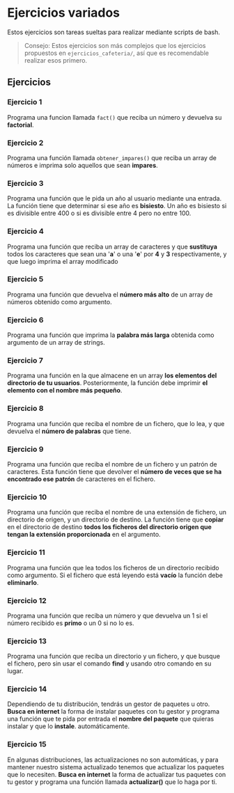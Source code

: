 # Ejercicios variados
Estos ejercicios son tareas sueltas para realizar mediante scripts de bash. 

> Consejo: Estos ejercicios son más complejos que los ejercicios propuestos en `ejercicios_cafeteria/`, así que es recomendable realizar esos primero.

## Ejercicios
### Ejercicio 1
Programa una funcion llamada `fact()` que reciba un número y devuelva su **factorial**.

### Ejercicio 2
Programa una función llamada `obtener_impares()` que reciba un array de números e imprima solo aquellos que sean **impares**.

### Ejercicio 3
Programa una función que le pida un año al usuario mediante una entrada. La función tiene que determinar si ese año es **bisiesto**. Un año es bisiesto si es divisible entre 400 o si es divisible entre 4 pero no entre 100.

### Ejercicio 4
Programa una función que reciba un array de caracteres y que **sustituya** todos los caracteres que sean una '**a**' o una '**e**' por **4** y **3** respectivamente, y que luego imprima el array modificado

### Ejercicio 5
Programa una función que devuelva el **número más alto** de un array de números obtenido como argumento.

### Ejercicio 6
Programa una función que imprima la **palabra más larga** obtenida como argumento de un array de strings.

### Ejercicio 7
Programa una función en la que almacene en un array **los elementos del directorio de tu usuarios**. Posteriormente, la función debe imprimir **el elemento con el nombre más pequeño**.

### Ejercicio 8
Programa una función que reciba el nombre de un fichero, que lo lea, y que devuelva el **número de palabras** que tiene.

### Ejercicio 9
Programa una función que reciba el nombre de un fichero y un patrón de caracteres. Esta función tiene que devolver el **número de veces que se ha encontrado ese patrón** de caracteres en el fichero.

### Ejercicio 10
Programa una función que reciba el nombre de una extensión de fichero, un directorio de origen, y un directorio de destino. La función tiene que **copiar** en el directorio de destino **todos los ficheros del directorio origen que tengan la extensión proporcionada** en el argumento.

### Ejercicio 11
Programa una función que lea todos los ficheros de un directorio recibido como argumento. Si el fichero que está leyendo está **vacío** la función debe **eliminarlo**.

### Ejercicio 12 
Programa una función que reciba un número y que devuelva un 1 si el número recibido es **primo** o un 0 si no lo es.

### Ejercicio 13
Programa una función que reciba un directorio y un fichero, y que busque el fichero, pero sin usar el comando **find** y usando otro comando en su lugar.

### Ejercicio 14
Dependiendo de tu distribución, tendrás un gestor de paquetes u otro. **Busca en internet** la forma de instalar paquetes con tu gestor y programa una función que te pida por entrada el **nombre del paquete** que quieras instalar y que lo **instale**. automáticamente.

### Ejercicio 15
En algunas distribuciones, las actualizaciones no son automáticas, y para mantener nuestro sistema actualizado tenemos que actualizar los paquetes que lo necesiten. **Busca en internet** la forma de actualizar tus paquetes con tu gestor y programa una función llamada **actualizar()** que lo haga por ti.
